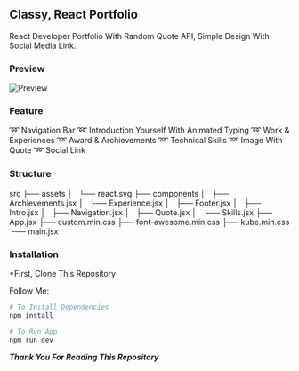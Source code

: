 ## Classy, React Portfolio

React Developer Portfolio With Random Quote API, Simple Design With Social Media Link.

### Preview

<img src="https://rakarmp.github.io/Mycloud/screencapture-localhost-5173-2023-07-02-07_00_02.png" alt="Preview"/>

### Feature

:loop: Navigation Bar
:loop: Introduction Yourself With Animated Typing
:loop: Work & Experiences
:loop: Award & Archievements
:loop: Technical Skills
:loop: Image With Quote
:loop: Social Link

### Structure

src
├── assets
│   └── react.svg
├── components
│   ├── Archievements.jsx
│   ├── Experience.jsx
│   ├── Footer.jsx
│   ├── Intro.jsx
│   ├── Navigation.jsx
│   ├── Quote.jsx
│   └── Skills.jsx
├── App.jsx
├── custom.min.css
├── font-awesome.min.css
├── kube.min.css
└── main.jsx

### Installation

\*First, Clone This Repository

Follow Me:

```bash
# To Install Dependencies
npm install

# To Run App
npm run dev
```

**_Thank You For Reading This Repository_**
